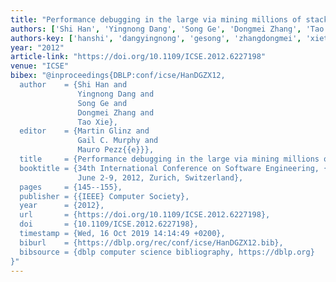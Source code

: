 ```yaml
---
title: "Performance debugging in the large via mining millions of stack traces"
authors: ['Shi Han', 'Yingnong Dang', 'Song Ge', 'Dongmei Zhang', 'Tao Xie 0001']
authors-key: ['hanshi', 'dangyingnong', 'gesong', 'zhangdongmei', 'xietao']
year: "2012"
article-link: "https://doi.org/10.1109/ICSE.2012.6227198"
venue: "ICSE"
bibex: "@inproceedings{DBLP:conf/icse/HanDGZX12,
  author    = {Shi Han and
               Yingnong Dang and
               Song Ge and
               Dongmei Zhang and
               Tao Xie},
  editor    = {Martin Glinz and
               Gail C. Murphy and
               Mauro Pezz{{e}}},
  title     = {Performance debugging in the large via mining millions of stack traces},
  booktitle = {34th International Conference on Software Engineering, {ICSE} 2012,
               June 2-9, 2012, Zurich, Switzerland},
  pages     = {145--155},
  publisher = {{IEEE} Computer Society},
  year      = {2012},
  url       = {https://doi.org/10.1109/ICSE.2012.6227198},
  doi       = {10.1109/ICSE.2012.6227198},
  timestamp = {Wed, 16 Oct 2019 14:14:49 +0200},
  biburl    = {https://dblp.org/rec/conf/icse/HanDGZX12.bib},
  bibsource = {dblp computer science bibliography, https://dblp.org}
}"
---
```

